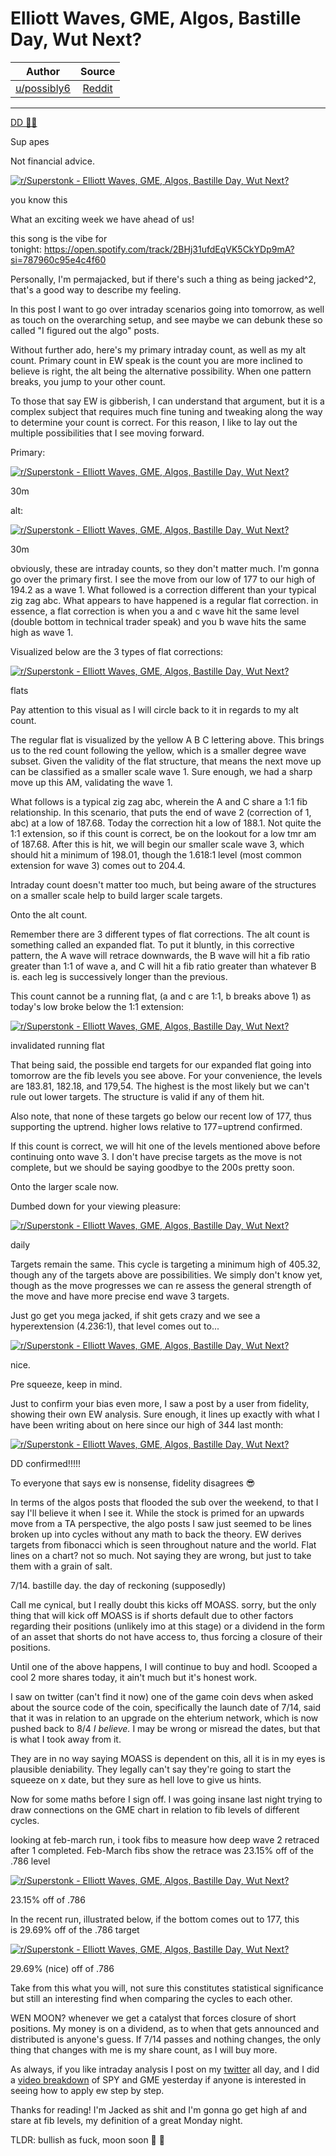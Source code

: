 Elliott Waves, GME, Algos, Bastille Day, Wut Next?
==================================================

| Author       | Source       | 
| :-------------: |:-------------:|
|  [u/possibly6](https://www.reddit.com/user/possibly6/) | [Reddit](https://www.reddit.com/r/Superstonk/comments/oj56f6/elliott_waves_gme_algos_bastille_day_wut_next/) | 

---

[DD 👨‍🔬](https://www.reddit.com/r/Superstonk/search?q=flair_name%3A%22DD%20%F0%9F%91%A8%E2%80%8D%F0%9F%94%AC%22&restrict_sr=1)

Sup apes

Not financial advice.

[![r/Superstonk - Elliott Waves, GME, Algos, Bastille Day, Wut Next?](https://preview.redd.it/clodo6u3jva71.png?width=1280&format=png&auto=webp&s=57ca6a86449f83d1e6c7cccca430b275361ed4d8)](https://preview.redd.it/clodo6u3jva71.png?width=1280&format=png&auto=webp&s=57ca6a86449f83d1e6c7cccca430b275361ed4d8)

you know this

What an exciting week we have ahead of us!

this song is the vibe for tonight: <https://open.spotify.com/track/2BHj31ufdEqVK5CkYDp9mA?si=787960c95e4c4f60>

Personally, I'm permajacked, but if there's such a thing as being jacked^2, that's a good way to describe my feeling.

In this post I want to go over intraday scenarios going into tomorrow, as well as touch on the overarching setup, and see maybe we can debunk these so called "I figured out the algo" posts.

Without further ado, here's my primary intraday count, as well as my alt count. Primary count in EW speak is the count you are more inclined to believe is right, the alt being the alternative possibility. When one pattern breaks, you jump to your other count.

To those that say EW is gibberish, I can understand that argument, but it is a complex subject that requires much fine tuning and tweaking along the way to determine your count is correct. For this reason, I like to lay out the multiple possibilities that I see moving forward.

Primary:

[![r/Superstonk - Elliott Waves, GME, Algos, Bastille Day, Wut Next?](https://preview.redd.it/gdbsr3e9kva71.png?width=2244&format=png&auto=webp&s=6a2074cae0f2ef5806823f8a7755876366c39c8f)](https://preview.redd.it/gdbsr3e9kva71.png?width=2244&format=png&auto=webp&s=6a2074cae0f2ef5806823f8a7755876366c39c8f)

30m

alt:

[![r/Superstonk - Elliott Waves, GME, Algos, Bastille Day, Wut Next?](https://preview.redd.it/lskxf1kzjva71.png?width=1142&format=png&auto=webp&s=25291cf8ffcc0b4af80bc78e528187cdefef261c)](https://preview.redd.it/lskxf1kzjva71.png?width=1142&format=png&auto=webp&s=25291cf8ffcc0b4af80bc78e528187cdefef261c)

30m

obviously, these are intraday counts, so they don't matter much. I'm gonna go over the primary first. I see the move from our low of 177 to our high of 194.2 as a wave 1. What followed is a correction different than your typical zig zag abc. What appears to have happened is a regular flat correction. in essence, a flat correction is when you a and c wave hit the same level (double bottom in technical trader speak) and you b wave hits the same high as wave 1.

Visualized below are the 3 types of flat corrections:

[![r/Superstonk - Elliott Waves, GME, Algos, Bastille Day, Wut Next?](https://preview.redd.it/7twddxfrkva71.png?width=1024&format=png&auto=webp&s=084ce5dbdda547ee6adb11cca9b39cc1f01919f8)](https://preview.redd.it/7twddxfrkva71.png?width=1024&format=png&auto=webp&s=084ce5dbdda547ee6adb11cca9b39cc1f01919f8)

flats

Pay attention to this visual as I will circle back to it in regards to my alt count.

The regular flat is visualized by the yellow A B C lettering above. This brings us to the red count following the yellow, which is a smaller degree wave subset. Given the validity of the flat structure, that means the next move up can be classified as a smaller scale wave 1. Sure enough, we had a sharp move up this AM, validating the wave 1.

What follows is a typical zig zag abc, wherein the A and C share a 1:1 fib relationship. In this scenario, that puts the end of wave 2 (correction of 1, abc) at a low of 187.68. Today the correction hit a low of 188.1. Not quite the 1:1 extension, so if this count is correct, be on the lookout for a low tmr am of 187.68. After this is hit, we will begin our smaller scale wave 3, which should hit a minimum of 198.01, though the 1.618:1 level (most common extension for wave 3) comes out to 204.4.

Intraday count doesn't matter too much, but being aware of the structures on a smaller scale help to build larger scale targets.

Onto the alt count.

Remember there are 3 different types of flat corrections. The alt count is something called an expanded flat. To put it bluntly, in this corrective pattern, the A wave will retrace downwards, the B wave will hit a fib ratio greater than 1:1 of wave a, and C will hit a fib ratio greater than whatever B is. each leg is successively longer than the previous.

This count cannot be a running flat, (a and c are 1:1, b breaks above 1) as today's low broke below the 1:1 extension:

[![r/Superstonk - Elliott Waves, GME, Algos, Bastille Day, Wut Next?](https://preview.redd.it/26mhji48nva71.png?width=2240&format=png&auto=webp&s=a8640f262dc99cfbd95bf72a852966faa26fe3d7)](https://preview.redd.it/26mhji48nva71.png?width=2240&format=png&auto=webp&s=a8640f262dc99cfbd95bf72a852966faa26fe3d7)

invalidated running flat

That being said, the possible end targets for our expanded flat going into tomorrow are the fib levels you see above. For your convenience, the levels are 183.81, 182.18, and 179,54. The highest is the most likely but we can't rule out lower targets. The structure is valid if any of them hit.

Also note, that none of these targets go below our recent low of 177, thus supporting the uptrend. higher lows relative to 177=uptrend confirmed.

If this count is correct, we will hit one of the levels mentioned above before continuing onto wave 3. I don't have precise targets as the move is not complete, but we should be saying goodbye to the 200s pretty soon.

Onto the larger scale now.

Dumbed down for your viewing pleasure:

[![r/Superstonk - Elliott Waves, GME, Algos, Bastille Day, Wut Next?](https://preview.redd.it/y44yj4bznva71.png?width=1784&format=png&auto=webp&s=543073510e800affdc0ec3c8b860143cfed08c0f)](https://preview.redd.it/y44yj4bznva71.png?width=1784&format=png&auto=webp&s=543073510e800affdc0ec3c8b860143cfed08c0f)

daily

Targets remain the same. This cycle is targeting a minimum high of 405.32, though any of the targets above are possibilities. We simply don't know yet, though as the move progresses we can re assess the general strength of the move and have more precise end wave 3 targets.

Just go get you mega jacked, if shit gets crazy and we see a hyperextension (4.236:1), that level comes out to...

[![r/Superstonk - Elliott Waves, GME, Algos, Bastille Day, Wut Next?](https://preview.redd.it/inrvasycova71.png?width=1788&format=png&auto=webp&s=945e168860af9e4013c646751537449bf4d2f62c)](https://preview.redd.it/inrvasycova71.png?width=1788&format=png&auto=webp&s=945e168860af9e4013c646751537449bf4d2f62c)

nice.

Pre squeeze, keep in mind.

Just to confirm your bias even more, I saw a post by a user from fidelity, showing their own EW analysis. Sure enough, it lines up exactly with what I have been writing about on here since our high of 344 last month:

[![r/Superstonk - Elliott Waves, GME, Algos, Bastille Day, Wut Next?](https://preview.redd.it/crgaovb2pva71.png?width=828&format=png&auto=webp&s=d7c38daf03a87b14e852118d31c083786c0b910a)](https://preview.redd.it/crgaovb2pva71.png?width=828&format=png&auto=webp&s=d7c38daf03a87b14e852118d31c083786c0b910a)

DD confirmed!!!!!

To everyone that says ew is nonsense, fidelity disagrees 😎

In terms of the algos posts that flooded the sub over the weekend, to that I say I'll believe it when I see it. While the stock is primed for an upwards move from a TA perspective, the algo posts I saw just seemed to be lines broken up into cycles without any math to back the theory. EW derives targets from fibonacci which is seen throughout nature and the world. Flat lines on a chart? not so much. Not saying they are wrong, but just to take them with a grain of salt.

7/14. bastille day. the day of reckoning (supposedly)

Call me cynical, but I really doubt this kicks off MOASS. sorry, but the only thing that will kick off MOASS is if shorts default due to other factors regarding their positions (unlikely imo at this stage) or a dividend in the form of an asset that shorts do not have access to, thus forcing a closure of their positions.

Until one of the above happens, I will continue to buy and hodl. Scooped a cool 2 more shares today, it ain't much but it's honest work.

I saw on twitter (can't find it now) one of the game coin devs when asked about the source code of the coin, specifically the launch date of 7/14, said that it was in relation to an upgrade on the ehterium network, which is now pushed back to 8/4 *I believe.* I may be wrong or misread the dates, but that is what I took away from it.

They are in no way saying MOASS is dependent on this, all it is in my eyes is plausible deniability. They legally can't say they're going to start the squeeze on x date, but they sure as hell love to give us hints.

Now for some maths before I sign off. I was going insane last night trying to draw connections on the GME chart in relation to fib levels of different cycles.

looking at feb-march run, i took fibs to measure how deep wave 2 retraced after 1 completed. Feb-March fibs show the retrace was 23.15% off of the .786 level

[![r/Superstonk - Elliott Waves, GME, Algos, Bastille Day, Wut Next?](https://preview.redd.it/r2csr04erva71.png?width=2370&format=png&auto=webp&s=c79e488f25f1fc299c5562bad90d14a0d6568b20)](https://preview.redd.it/r2csr04erva71.png?width=2370&format=png&auto=webp&s=c79e488f25f1fc299c5562bad90d14a0d6568b20)

23.15% off of .786

In the recent run, illustrated below, if the bottom comes out to 177, this is 29.69% off of the .786 target

[![r/Superstonk - Elliott Waves, GME, Algos, Bastille Day, Wut Next?](https://preview.redd.it/uhp0ak3hrva71.png?width=1954&format=png&auto=webp&s=b2e29c112153a0198931c1ea05b109de663489a0)](https://preview.redd.it/uhp0ak3hrva71.png?width=1954&format=png&auto=webp&s=b2e29c112153a0198931c1ea05b109de663489a0)

29.69% (nice) off of .786

Take from this what you will, not sure this constitutes statistical significance but still an interesting find when comparing the cycles to each other.

WEN MOON? whenever we get a catalyst that forces closure of short positions. My money is on a dividend, as to when that gets announced and distributed is anyone's guess. If 7/14 passes and nothing changes, the only thing that changes with me is my share count, as I will buy more.

As always, if you like intraday analysis I post on my [twitter](https://twitter.com/gavinmayreal) all day, and I did a [video breakdown](https://www.youtube.com/watch?v=3n5g_B1WXMY&t=560s) of SPY and GME yesterday if anyone is interested in seeing how to apply ew step by step.

Thanks for reading! I'm Jacked as shit and I'm gonna go get high af and stare at fib levels, my definition of a great Monday night.

TLDR: bullish as fuck, moon soon 🌊 🚀
